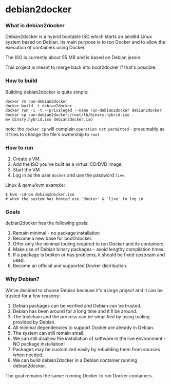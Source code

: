 # debian2docker

### What is debian2docker

Debian2docker is a hybrid bootable ISO which starts an amd64 Linux system based on Debian. Its main purpose is to run Docker and to allow the execution of containers using Docker. 

The ISO is currently about 55 MB and is based on Debian jessie.

This project is meant to merge back into boot2docker if that's possible.

### How to build

Building debian2docker is quite simple:

```
docker rm run-debian2docker
docker build -t debian2docker .
docker run -i -t --privileged --name run-debian2docker debian2docker
docker cp run-debian2docker:/root/lb/binary.hybrid.iso .
mv binary.hybrid.iso debian2docker.iso
```
note: the ``docker cp`` will complain ``operation not permitted`` - presumably as it tries to change the file's ownership to ``root``

### How to run

1. Create a VM.
2. Add the ISO you've built as a virtual CD/DVD image.
3. Start the VM
4. Log in as the user `docker` and use the password `live`.

Linux & qemu/kvm example:
```
$ kvm -cdrom debian2docker.iso
# when the system has booted use `docker` & `live` to log in
```

### Goals

debian2docker has the following goals:

1. Remain minimal - no package installation
2. Become a new base for boot2docker.
3. Offer only the minimal tooling required to run Docker and its containers.
4. Make use of Debian binary packages - avoid lengthy compilation times.
5. If a package is broken or has problems, it should be fixed upstream and used.
6. Become an official and supported Docker distribution.

### Why Debian?

We've decided to choose Debian because it's a large project and it can be trusted for a few reasons:

1. Debian packages can be verified and Debian can be trusted.
2. Debian has been around for a long time and it'll be around.
3. The toolchain and the process can be simplified by using tooling provided by Debian.
4. All minimal dependencies to support Docker are already in Debian.
5. The system can still remain small.
6. We can still disallow the installation of software in the live environment - NO package installation!
7. Packages may be customized easily by rebuilding them from sources when needed.
8. We can build debian2docker in a Debian container running debian2docker.

The goal remains the same: running Docker to run Docker containers.
